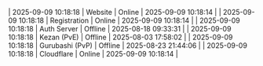 | 2025-09-09 10:18:18 | Website | Online | 2025-09-09 10:18:14 |
| 2025-09-09 10:18:18 | Registration | Online | 2025-09-09 10:18:14 |
| 2025-09-09 10:18:18 | Auth Server | Offline | 2025-08-18 09:33:31 |
| 2025-09-09 10:18:18 | Kezan (PvE) | Offline | 2025-08-03 17:58:02 |
| 2025-09-09 10:18:18 | Gurubashi (PvP) | Offline | 2025-08-23 21:44:06 |
| 2025-09-09 10:18:18 | Cloudflare | Online | 2025-09-09 10:18:14 |
